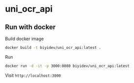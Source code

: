 # uni_ocr_api

## Run with docker

Build docker image

```sh
docker build -t biyidev/uni_ocr_api:latest .
```

Run

```sh
docker run -d -it -p 3000:8080 biyidev/uni_ocr_api:latest
```

Visit `http://localhost:3000`
